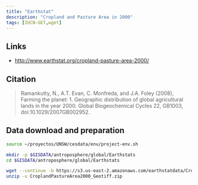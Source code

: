 ```yaml
---
title: "Earthstat"
description: "Cropland and Pasture Area in 2000"
tags: [IUCN-GET,wget]
---
```


## Links 
- http://www.earthstat.org/cropland-pasture-area-2000/

## Citation

> Ramankutty, N., A.T. Evan, C. Monfreda, and J.A. Foley (2008), Farming the planet: 1. Geographic distribution of global agricultural lands in the year 2000. Global Biogeochemical Cycles 22, GB1003, doi:10.1029/2007GB002952.

## Data download and preparation


```sh
source ~/proyectos/UNSW/cesdata/env/project-env.sh

mkdir -p $GISDATA/antroposphere/global/Earthstats
cd $GISDATA/antroposphere/global/Earthstats

wget --continue -b https://s3.us-east-2.amazonaws.com/earthstatdata/CroplandPastureArea2000_Geotiff.zip
unzip -u CroplandPastureArea2000_Geotiff.zip
```
